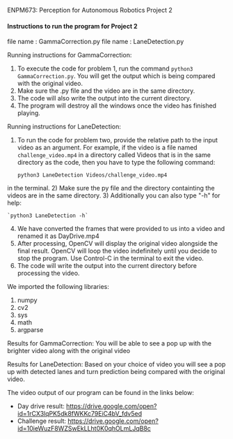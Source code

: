 ENPM673: Perception for Autonomous Robotics Project 2

#### Instructions to run the program for Project 2
file name : GammaCorrection.py
file name : LaneDetection.py


Running instructions for GammaCorrection:

1) To execute the code for problem 1, run the command `python3 GammaCorrection.py`.
You will get the output which is being compared with the original video.
2) Make sure the .py file and the video are in the same directory.
3) The code will also write the output into the current directory.
4) The program will destroy all the windows once the video has finished playing.

Running instructions for LaneDetection:

1) To run the code for problem two, provide the relative path to the input video as an argument.
For example, if the video is a file named `challenge_video.mp4` in a directory called Videos
that is in the same directory as the code, then you have to type the following command:

    `python3 LaneDetection Videos/challenge_video.mp4`

in the terminal.
2) Make sure the py file and the directory containting the videos are in the same directory.
3) Additionally you can also type "-h" for help:
    
    `python3 LaneDetection -h`

4) We have converted the frames that were provided to us into a video and renamed it as DayDrive.mp4
5) After processing, OpenCV will display the original video alongside the final result.
OpenCV will loop the video indefinitely until you decide to stop the program.
Use Control-C in the terminal to exit the video.
6) The code will write the output into the current directory before processing the video.

We imported the following libraries:

1) numpy 
2) cv2
3) sys
4) math
5) argparse

Results for GammaCorrection:
You will be able to see a pop up with the brighter video along with the original video 

Results for LaneDetection:
Based on your choice of video you will see a pop up with detected lanes and turn prediction being compared with the original video. 


The video output of our program can be found in the links below:
 * Day drive result:  https://drive.google.com/open?id=1rCX3lqPK5dk8fWKKc79EiC4bV_fdv5ed
 * Challenge result:  https://drive.google.com/open?id=10ieWuzF8WZSwEkLLht0K0qhOLmLJqB8c
